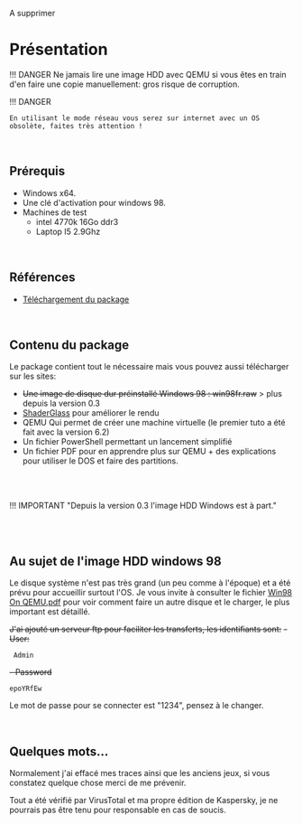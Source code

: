 A supprimer

# Présentation

!!! DANGER
    Ne jamais lire une image HDD avec QEMU si vous êtes en train d'en faire une copie manuellement: gros risque de corruption.

!!! DANGER

    En utilisant le mode réseau vous serez sur internet avec un OS obsolète, faites très attention !

<br>

## Prérequis
- Windows x64.
- Une clé d'activation pour windows 98.
- Machines de test
    - intel 4770k 16Go ddr3
    - Laptop I5 2.9Ghz

<br>

## Références
- [Téléchargement du package](https://app.mediafire.com/0h1koc37bbeo5)


<br>

## Contenu du package
Le package contient tout le nécessaire mais vous pouvez aussi télécharger sur les sites:
- ~~Une image de disque dur préinstallé Windows 98 : win98fr.raw~~ > plus depuis la version 0.3
- [ShaderGlass](https://github.com/mausimus/ShaderGlass) pour améliorer le rendu
- QEMU Qui permet de créer une machine virtuelle (le premier tuto a été fait avec la version 6.2)
- Un fichier PowerShell permettant un lancement simplifié
- Un fichier PDF pour en apprendre plus sur QEMU + des explications pour utiliser le DOS et faire des partitions.

<br>
<br>

!!! IMPORTANT "Depuis la version 0.3 l'image HDD Windows est à part."

<br>
<br>

## Au sujet de l'image HDD windows 98
Le disque système n'est pas très grand (un peu comme à l'époque) et a été prévu pour accueillir surtout l'OS. Je vous invite à consulter le fichier [Win98 On QEMU.pdf](./Win9x%20On%20QEMU%20v0.2.0.pdf) pour voir comment faire un autre disque et le charger, le plus important est détaillé.


~~J'ai ajouté un serveur ftp pour faciliter les transferts, les identifiants sont:~~
~~- User:~~
```
 Admin
```
~~- Password~~
```
epoYRfEw
```

Le mot de passe pour se connecter est "1234", pensez à le changer.


<br>


## Quelques mots...
Normalement j'ai effacé mes traces ainsi que les anciens jeux, si vous constatez quelque chose merci de me prévenir.

Tout a été vérifié par VirusTotal et ma propre édition de Kaspersky, je ne pourrais pas être tenu pour responsable en cas de soucis.

